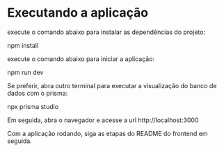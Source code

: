 # Executando a aplicação

execute o comando abaixo para instalar as dependências do projeto:

npm install

execute o comando abaixo para iniciar a aplicação:

npm run dev

Se preferir, abra outro terminal para executar a visualização do banco de dados com o prisma:

npx prisma studio

Em seguida, abra o navegador e acesse a url http://localhost:3000

Com a aplicação rodando, siga as etapas do README do frontend em seguida.